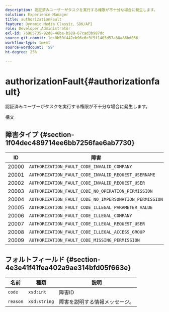 ```yaml
---
description: 認証済みユーザーがタスクを実行する権限が不十分な場合に発生します。
solution: Experience Manager
title: authorizationFault
feature: Dynamic Media Classic、SDK/API
role: Developer,Administrator
exl-id: 76965735-92d8-46be-b589-67cad3b987dc
source-git-commit: 1ec8b59f442eb96c6c3f5f1405d57a38a86bd056
workflow-type: tm+mt
source-wordcount: '59'
ht-degree: 25%

---
```


# authorizationFault{#authorizationfault}

認証済みユーザーがタスクを実行する権限が不十分な場合に発生します。

構文

## 障害タイプ {#section-1f04dec489714ee6bb7256fae6ab7730}

| ID | 障害 |
|---|---|
| 20000 | `AUTHORIZATION_FAULT_CODE_INVALID_COMPANY` |
| 20001 | `AUTHORIZATION_FAULT_CODE_INVALID_REQUEST_USERNAME` |
| 20002 | `AUTHORIZATION_FAULT_CODE_INVALID_REQUEST_USER` |
| 20003 | `AUTHORIZATION_FAULT_CODE_NO_OPERATION_PERMISSION` |
| 20004 | `AUTHORIZATION_FAULT_CODE_NO_IMPERSONATION_PERMISSION` |
| 20005 | `AUTHORIZATION_FAULT_CODE_ILLEGAL_PARAMETER_VALUE` |
| 20006 | `AUTHORIZATION_FAULT_CODE_ILLEGAL_COMPANY` |
| 20007 | `AUTHORIZATION_FAULT_CODE_ILLEGAL_REQUEST_USER` |
| 20008 | `AUTHORIZATION_FAULT_CODE_ILLEGAL_ACCESS_GROUP` |
| 20009 | `AUTHORIZATION_FAULT_CODE_MISSING_PERMISSION` |

## フォルトフィールド {#section-4e3e41f41fea402a9ae314bfd05f663e}

| 名前 | 種類 | 説明 |
|---|---|---|
| `code` | `xsd:int` | 障害ID |
| `reason` | `xsd:string` | 障害を説明する情報メッセージ。 |
